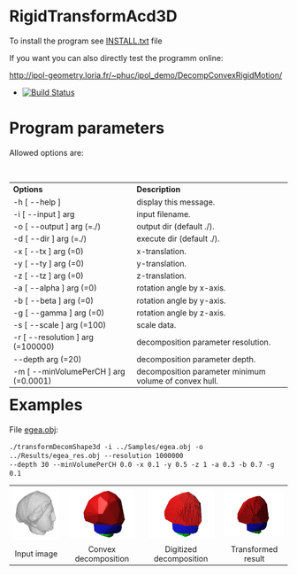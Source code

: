 # RigidTransformAcd3D

To install the program see <a href="https://github.com/ngophuc/RigidTransformAcd3D/blob/master/INSTALL.txt">INSTALL.txt</a> file


If you want you can also directly test the programm online:

http://ipol-geometry.loria.fr/~phuc/ipol_demo/DecompConvexRigidMotion/


* [![Build Status](https://travis-ci.org/ngophuc/RigidTransformAcd3D.svg?branch=master)](https://travis-ci.org/ngophuc/RigidTransformAcd3D)

# Program parameters

Allowed options are: 
<table align="right">
  <tr>
    <th align=Left>Options</th>
    <th align=Left>Description</th>
  </tr>
  <tr>
    <td align=Left>-h [ --help ]</th>
    <td>display this message.</th>
  </tr>	
  <tr>
    <td align=Left>-i [ --input ] arg</td>
    <td align=Left>input filename.</td>
  </tr>
  <tr>
    <td align=Left>-o [ --output ] arg (=./) </td>
    <td align=Left>output dir (default ./).</td>
  </tr>
  <tr>
    <td align=Left>-d [ --dir ] arg (=./) </td>
    <td align=Left> execute dir (default ./).</td>
  </tr>
  <tr>
    <td align=Left>-x [ --tx ] arg (=0) </td>
    <td align=Left>x-translation.</td>
  </tr>	
  <tr>
    <td align=Left>-y [ --ty ] arg (=0)</th>
    <td>y-translation.</th>
  </tr>	
  <tr>
    <td align=Left>-z [ --tz ] arg (=0)</td>
    <td align=Left>z-translation.</td>
  </tr>
  <tr>
    <td align=Left>-a [ --alpha ] arg (=0)  </td>
    <td align=Left>rotation angle by x-axis.</td>
  </tr>
  <tr>
    <td align=Left>-b [ --beta ] arg (=0) </td>
    <td align=Left>rotation angle by y-axis.</td>
  </tr>
  <tr>
    <td align=Left>-g [ --gamma ] arg (=0) </td>
    <td align=Left>rotation angle by z-axis.</td>
  </tr>	  
  <tr>
    <td align=Left>-s [ --scale ] arg (=100)   </td>
    <td align=Left>scale data.</td>
  </tr>
  <tr>
    <td align=Left>-r [ --resolution ] arg (=100000) </td>
    <td align=Left>decomposition parameter resolution.</td>
  </tr>
  <tr>
    <td align=Left>--depth arg (=20) </td>
    <td align=Left>decomposition parameter depth.</td>
  </tr>	  
  <tr>
    <td align=Left>-m [ --minVolumePerCH ] arg (=0.0001) </td>
    <td align=Left>decomposition parameter minimum volume of convex hull.</td>
  </tr>	
</table>

# Examples

<p>File <a href="https://github.com/ngophuc/RigidTransformAcd3D/blob/master/Samples/egea.obj">egea.obj</a>: </p>&#x000A;&#x000A;
<pre class="code highlight js-syntax-highlight plaintext">
<code>./transformDecomShape3d -i ../Samples/egea.obj -o ../Results/egea_res.obj --resolution 1000000 
--depth 30 --minVolumePerCH 0.0 -x 0.1 -y 0.5 -z 1 -a 0.3 -b 0.7 -g 0.1</code>
</pre>&#x000A;&#x000A;
<p>
	<table cellpadding="5">
		<tr>
		<td align="center" valign="center">
			<a href="https://github.com/ngophuc/RigidTransformAcd3D/blob/master/Samples/egea.obj">
				<img width="120" src="https://github.com/ngophuc/RigidTransformAcd3D/blob/master/Samples/egea.jpg" alt="Input image" />
			</a>	
		</td>	
		<td align="center" valign="center">
			<a href="https://github.com/ngophuc/RigidTransformAcd3D/blob/master/Results/egea_res_decomp.sdp">
				<img width="120" src="https://github.com/ngophuc/RigidTransformAcd3D/blob/master/Results/egea_res_decomp.jpg" alt="Convex decomposition" />
			</a>
		</td>	
		<td align="center" valign="center">
			<a href="https://github.com/ngophuc/RigidTransformAcd3D/blob/master/Results/egea_res_shape.obj">
				<img width="120" src="https://github.com/ngophuc/RigidTransformAcd3D/blob/master/Results/egea_res_shape.jpg" alt="Digitized decomposition" />
			</a>
		</td>
    		<td align="center" valign="center">
			<a href="https://github.com/ngophuc/RigidTransformAcd3D/blob/master/Results/egea_res_tshape.obj">
				<img width="120" src="https://github.com/ngophuc/RigidTransformAcd3D/blob/master/Results/egea_res_tshape.jpg" alt="Transformed result" />
			</a>
		</td>  
		</tr>
		<tr>
			<td align="center" valign="center">  Input image </td>
			<td align="center" valign="center">  Convex decomposition </td>
			<td align="center" valign="center">  Digitized decomposition </td>
			<td align="center" valign="center">  Transformed result </td>
		</tr>
	</table>
</p>
